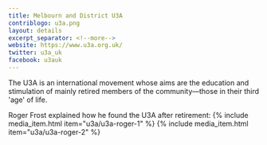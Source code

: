 ```yaml
---
title: Melbourn and District U3A
contriblogo: u3a.png
layout: details
excerpt_separator: <!--more-->
website: https://www.u3a.org.uk/
twitter: u3a_uk
facebook: u3auk
---
```

The U3A is an international movement whose aims are the education and stimulation of mainly retired members of the community—those in their third 'age' of life.
<!--more-->

Roger Frost explained how he found the U3A after retirement:
{% include media_item.html item="u3a/u3a-roger-1" %}
{% include media_item.html item="u3a/u3a-roger-2" %}